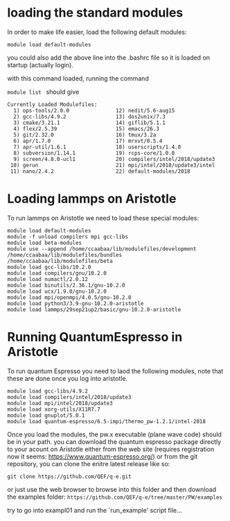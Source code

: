 # loading the standard modules 

In order to make life easier, load the following default modules: 

``` module load default-modules ```

you could also add the above line into the .bashrc file so it is loaded on startup (actually login).

with this command loaded, running the command

```module list ```
should give 

```
Currently Loaded Modulefiles:
  1) ops-tools/2.0.0               12) nedit/5.6-aug15
  2) gcc-libs/4.9.2                13) dos2unix/7.3
  3) cmake/3.21.1                  14) giflib/5.1.1
  4) flex/2.5.39                   15) emacs/26.3
  5) git/2.32.0                    16) tmux/3.2a
  6) apr/1.7.0                     17) mrxvt/0.5.4
  7) apr-util/1.6.1                18) userscripts/1.4.0
  8) subversion/1.14.1             19) rcps-core/1.0.0
  9) screen/4.8.0-ucl1             20) compilers/intel/2018/update3
 10) gerun                         21) mpi/intel/2018/update3/intel
 11) nano/2.4.2                    22) default-modules/2018
```


# Loading lammps on Aristotle
To run lammps on Aristotle we need to load these special modules: 
```
module load default-modules
module -f unload compilers mpi gcc-libs
module load beta-modules
module use --append /home/ccaabaa/lib/modulefiles/development /home/ccaabaa/lib/modulefiles/bundles /home/ccaabaa/lib/modulefiles/beta
module load gcc-libs/10.2.0
module load compilers/gnu/10.2.0
module load numactl/2.0.12
module load binutils/2.36.1/gnu-10.2.0
module load ucx/1.9.0/gnu-10.2.0
module load mpi/openmpi/4.0.5/gnu-10.2.0
module load python3/3.9-gnu-10.2.0-aristotle
module load lammps/29sep21up2/basic/gnu-10.2.0-aristotle
```

# Running QuantumEspresso in Aristotle 
To run quantum Espresso you need to laod the following modules, note that these are done once you log into aristotle. 
```
module load gcc-libs/4.9.2
module load compilers/intel/2018/update3
module load mpi/intel/2018/update3
module load xorg-utils/X11R7.7
module load gnuplot/5.0.1
module load quantum-espresso/6.5-impi/thermo_pw-1.2.1/intel-2018
```

Once you load the modules, the pw.x executable (plane wave code) should be in your path. you can download the quantum espresso package directly to your acount on Aristotle either from the web site (requires registration now it seems: https://www.quantum-espresso.org/) or from the git repository, you can clone the enitre latest release like so:

```
git clone https://github.com/QEF/q-e.git
```

or just use the web browser to browse into this folder and then download the examples folder: `https://github.com/QEF/q-e/tree/master/PW/examples` 

try to go into exampl01 and run the `run_example' script file... 
